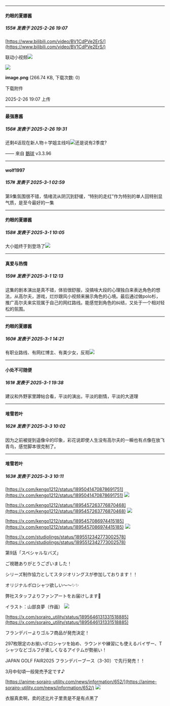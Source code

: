 ﻿
*****

####  灼眼的夏娜酱  
##### 155#       发表于 2025-2-26 19:07

[https://www.bilibili.com/video/BV1CdPVe2ErS/](https://www.bilibili.com/video/BV1CdPVe2ErS/)

联动小视频<img src="https://static.saraba1st.com/image/smiley/face2017/066.png" referrerpolicy="no-referrer">

<img src="https://img.saraba1st.com/forum/202502/26/190718cbdmfxm8wsmzfved.png" referrerpolicy="no-referrer">

<strong>image.png</strong> (266.74 KB, 下载次数: 0)

下载附件

2025-2-26 19:07 上传


*****

####  最强惠酱  
##### 156#       发表于 2025-2-26 19:31

还剩4话现在新人物＋学姐主线吗<img src="https://static.saraba1st.com/image/smiley/face2017/069.png" referrerpolicy="no-referrer">还是说有2季度?

—— 來自 [鵝球](https://www.pgyer.com/GcUxKd4w) v3.3.96


*****

####  wolf1997  
##### 157#       发表于 2025-3-1 02:59

第9集氛围很不错，情绪流从阴沉到舒缓，“特别的走红”作为特别的单人回特别显气质，是至今最好的一集


*****

####  灼眼的夏娜酱  
##### 158#       发表于 2025-3-1 10:05

大小姐终于到登场了<img src="https://static.saraba1st.com/image/smiley/face2017/074.png" referrerpolicy="no-referrer">


*****

####  真爱与热情  
##### 159#       发表于 2025-3-1 12:13

这集的剧本演出是真不错，体验很舒服，没搞啥大段的心理独白来表达角色的想法，从高尔夫，游戏，烂炒跟风小视频来展示角色的心境。最后通过做polo杉，推广高尔夫来实现属于自己的网红路线。能感觉到角色的纠结，又处于一个相对轻松的氛围。


*****

####  灼眼的夏娜酱  
##### 160#       发表于 2025-3-1 14:21

有职业路线、有网红博主、有美少女，反观<img src="https://static.saraba1st.com/image/smiley/face2017/044.png" referrerpolicy="no-referrer">


*****

####  小处不可随便  
##### 161#       发表于 2025-3-1 19:38

建议和外野家里蹲帖合看，平淡的演出，平淡的剧情，平淡的大道理


*****

####  堆雪若叶  
##### 162#       发表于 2025-3-3 10:02

因为之前被提到遥像伞的印象，彩花说即使人生没有高尔夫的一瞬也有点像在放飞青鸟，感觉脚本很克制了。


*****

####  堆雪若叶  
##### 163#       发表于 2025-3-3 10:11

[https://x.com/kengo1212/status/1895041470878691751](https://x.com/kengo1212/status/1895041470878691751)
<img src="https://p.sda1.dev/22/b2431c33dcba49a4b202f00afdcdb0c9/8_jqhreqq3f.jpg" referrerpolicy="no-referrer">

[https://x.com/kengo1212/status/1895457263776870468](https://x.com/kengo1212/status/1895457263776870468)
<img src="https://p.sda1.dev/22/f03b3c9ff0e5a17a229dc06f69e08eab/9_jqhreqq3f.jpg" referrerpolicy="no-referrer">

[https://x.com/kengo1212/status/1895457086974415185](https://x.com/kengo1212/status/1895457086974415185)
<img src="https://p.sda1.dev/22/767f900826bc46cbdb92024701e244ef/10_jqhreqq3f.jpg" referrerpolicy="no-referrer">

[https://x.com/studiolings/status/1895512342773002578](https://x.com/studiolings/status/1895512342773002578)

第9話「スペシャルなバズ」

ご視聴ありがとうございました！

シリーズ制作協力としてスタジオリングスが参加しております！！

オリジナルポロシャツ欲しい～～✨✨

弊社スタッフよりファンアートをお届けします🐧

イラスト：山部良夢（作画）
<img src="https://p.sda1.dev/22/97e24da7e93cead56a0184bfc22ee59a/FiEdsXNUcAA6nfc.jpg" referrerpolicy="no-referrer">

[https://x.com/sorairo_utility/status/1895646131331518885](https://x.com/sorairo_utility/status/1895646131331518885)

フランデバーよりゴルフ商品が発売決定！

 297枚限定のお揃いポロシャツを始め、ラウンドや練習にも使えるバイザー、Tシャツなどゴルフが楽しくなるアイテムが勢揃い！

JAPAN GOLF FAIR2025 フランデバーブース（3-30）で先行発売！！ 

3月中旬頃一般発売予定です♪

[https://anime-sorairo-utility.com/news/information/652/](https://anime-sorairo-utility.com/news/information/652/)
<img src="https://p.sda1.dev/22/933033e1cf5d73ed43f8e8fe8e258c7e/FiLhL_kUAAASKz1.jpg" referrerpolicy="no-referrer">

衣服真卖啊，卖的还比片子里贵是不是有点黑了

